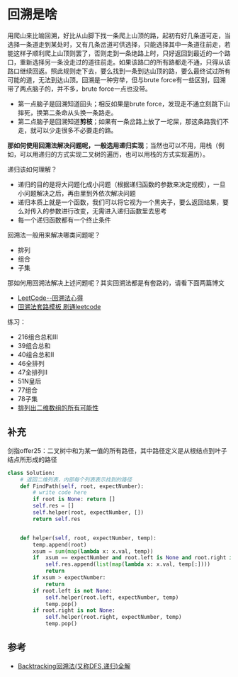 # 回溯是啥
用爬山来比喻回溯，好比从山脚下找一条爬上山顶的路，起初有好几条道可走，当选择一条道走到某处时，又有几条岔道可供选择，只能选择其中一条道往前走，若能这样子顺利爬上山顶则罢了，否则走到一条绝路上时，只好返回到最近的一个路口，重新选择另一条没走过的道往前走。如果该路口的所有路都走不通，只得从该路口继续回返。照此规则走下去，要么找到一条到达山顶的路，要么最终试过所有可能的道，无法到达山顶。回溯是一种穷举，但与brute force有一些区别，回溯带了两点脑子的，并不多，brute force一点也没带。
* 第一点脑子是回溯知道回头；相反如果是brute force，发现走不通立刻跳下山摔死，换第二条命从头换一条路走。
* 第二点脑子是回溯知道**剪枝**；如果有一条岔路上放了一坨屎，那这条路我们不走，就可以少走很多不必要走的路。

**那如何使用回溯法解决问题呢，一般选用递归实现**；当然也可以不用，用栈（例如，可以用递归的方式实现二叉树的遍历，也可以用栈的方式实现遍历）。

递归该如何理解？
* 递归的目的是将大问题化成小问题（根据递归函数的参数来决定规模），一旦小问题解决之后，再由里到外依次解决问题
* 递归本质上就是一个函数，我们可以将它视为一个黑夹子，要么返回结果，要么对传入的参数进行改变，无需进入递归函数里去思考
* 每一个递归函数都有一个终止条件

回溯法一般用来解决哪类问题呢？
* 排列
* 组合
* 子集

那如何用回溯法解决上述问题呢？其实回溯法都是有套路的，请看下面两篇博文
* [LeetCode--回溯法心得](https://zhuanlan.zhihu.com/p/51882471)
* [回溯法套路模板 刷通leetcode](https://zhuanlan.zhihu.com/p/112926891)

练习：
* 216组合总和III
* 39组合总和
* 40组合总和II
* 46全排列
* 47全排列II
* 51N皇后
* 77组合
* 78子集
* [排列出二维数组的所有可能性](https://github.com/lianglu1024/helloworld/blob/master/%E6%95%B0%E6%8D%AE%E7%BB%93%E6%9E%84%E5%92%8C%E7%AE%97%E6%B3%95/leetcode/%E6%8E%92%E5%88%97%E5%87%BA%E4%BA%8C%E7%BB%B4%E6%95%B0%E7%BB%84%E7%9A%84%E6%89%80%E6%9C%89%E5%8F%AF%E8%83%BD%E6%80%A7.md)

## 补充
剑指offer25：二叉树中和为某一值的所有路径，其中路径定义是从根结点到叶子结点所形成的路径
```python
class Solution:
    # 返回二维列表，内部每个列表表示找到的路径
    def FindPath(self, root, expectNumber):
        # write code here
        if root is None: return []
        self.res = []
        self.helper(root, expectNumber, [])
        return self.res


    def helper(self, root, expectNumber, temp):
        temp.append(root)
        xsum = sum(map(lambda x: x.val, temp))
        if  xsum == expectNumber and root.left is None and root.right is None:
            self.res.append(list(map(lambda x: x.val, temp[:])))
            return
        if xsum > expectNumber:
            return
        if root.left is not None:
            self.helper(root.left, expectNumber, temp)
            temp.pop()
        if root.right is not None:
            self.helper(root.right, expectNumber, temp)
            temp.pop()
```
## 参考
* [Backtracking回溯法(又称DFS,递归)全解](https://segmentfault.com/a/1190000006121957)
